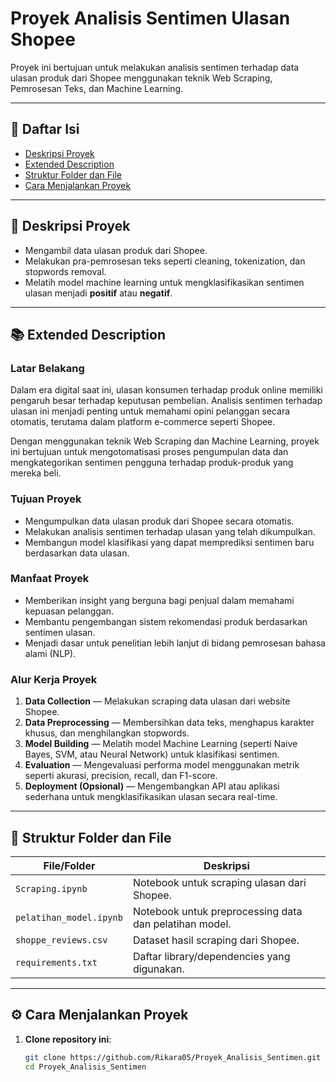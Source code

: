 # Proyek Analisis Sentimen Ulasan Shopee

Proyek ini bertujuan untuk melakukan analisis sentimen terhadap data ulasan produk dari Shopee menggunakan teknik Web Scraping, Pemrosesan Teks, dan Machine Learning.

---

## 📑 Daftar Isi
- [Deskripsi Proyek](#deskripsi-proyek)
- [Extended Description](#extended-description)
- [Struktur Folder dan File](#struktur-folder-dan-file)
- [Cara Menjalankan Proyek](#cara-menjalankan-proyek)

---

## 📌 Deskripsi Proyek

- Mengambil data ulasan produk dari Shopee.
- Melakukan pra-pemrosesan teks seperti cleaning, tokenization, dan stopwords removal.
- Melatih model machine learning untuk mengklasifikasikan sentimen ulasan menjadi **positif** atau **negatif**.

---

## 📚 Extended Description

### Latar Belakang

Dalam era digital saat ini, ulasan konsumen terhadap produk online memiliki pengaruh besar terhadap keputusan pembelian. Analisis sentimen terhadap ulasan ini menjadi penting untuk memahami opini pelanggan secara otomatis, terutama dalam platform e-commerce seperti Shopee.

Dengan menggunakan teknik Web Scraping dan Machine Learning, proyek ini bertujuan untuk mengotomatisasi proses pengumpulan data dan mengkategorikan sentimen pengguna terhadap produk-produk yang mereka beli.

### Tujuan Proyek

- Mengumpulkan data ulasan produk dari Shopee secara otomatis.
- Melakukan analisis sentimen terhadap ulasan yang telah dikumpulkan.
- Membangun model klasifikasi yang dapat memprediksi sentimen baru berdasarkan data ulasan.

### Manfaat Proyek

- Memberikan insight yang berguna bagi penjual dalam memahami kepuasan pelanggan.
- Membantu pengembangan sistem rekomendasi produk berdasarkan sentimen ulasan.
- Menjadi dasar untuk penelitian lebih lanjut di bidang pemrosesan bahasa alami (NLP).

### Alur Kerja Proyek

1. **Data Collection** — Melakukan scraping data ulasan dari website Shopee.
2. **Data Preprocessing** — Membersihkan data teks, menghapus karakter khusus, dan menghilangkan stopwords.
3. **Model Building** — Melatih model Machine Learning (seperti Naive Bayes, SVM, atau Neural Network) untuk klasifikasi sentimen.
4. **Evaluation** — Mengevaluasi performa model menggunakan metrik seperti akurasi, precision, recall, dan F1-score.
5. **Deployment (Opsional)** — Mengembangkan API atau aplikasi sederhana untuk mengklasifikasikan ulasan secara real-time.

---

## 📂 Struktur Folder dan File

| File/Folder               | Deskripsi                                                |
|----------------------------|-----------------------------------------------------------|
| `Scraping.ipynb`           | Notebook untuk scraping ulasan dari Shopee.               |
| `pelatihan_model.ipynb`    | Notebook untuk preprocessing data dan pelatihan model.    |
| `shoppe_reviews.csv`       | Dataset hasil scraping dari Shopee.                       |
| `requirements.txt`         | Daftar library/dependencies yang digunakan.               |

---

## ⚙️ Cara Menjalankan Proyek

1. **Clone repository ini**:
   ```bash
   git clone https://github.com/Rikara05/Proyek_Analisis_Sentimen.git
   cd Proyek_Analisis_Sentimen

